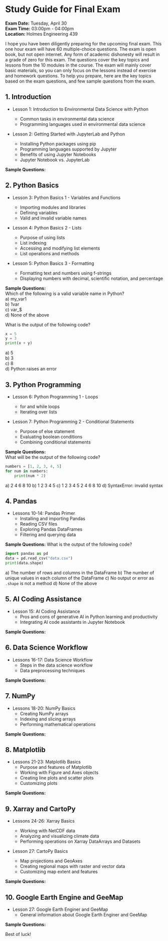 # Study Guide for Final Exam

**Exam Date:** Tuesday, April 30   
**Exam Time:** 03:00pm - 04:00pm    
**Location:** Holmes Engineering 439    
    
I hope you have been diligently preparing for the upcoming final exam. This one hour exam will have 60 multiple-choice questions. The exam is open book, but not open internet. Any form of academic dishonesty will result in a grade of zero for this exam. The questions cover the key topics and lessons from the 10 modules in the course. The exam will mainly cover basic materials, so you can only focus on the lessons instead of exercise and homework questions. To help you prepare, here are the key topics based on the exam questions, and few sample questions from the exam.
    
## 1. Introduction
- Lesson 1: Introduction to Environmental Data Science with Python
  - Common tasks in environmental data science
  - Programming languages used in environmental data science

- Lesson 2: Getting Started with JupyterLab and Python
  - Installing Python packages using pip
  - Programming languages supported by Jupyter
  - Benefits of using Jupyter Notebooks
  - Jupyter Notebook vs. JupyterLab

**Sample Questions:**     


## 2. Python Basics  
- Lesson 3: Python Basics 1 - Variables and Functions
  - Importing modules and libraries
  - Defining variables
  - Valid and invalid variable names

- Lesson 4: Python Basics 2 - Lists
  - Purpose of using lists
  - List indexing
  - Accessing and modifying list elements
  - List operations and methods

- Lesson 5: Python Basics 3 - Formatting
  - Formatting text and numbers using f-strings
  - Displaying numbers with decimal, scientific notation, and percentage

**Sample Questions:**   
Which of the following is a valid variable name in Python?  
   a) my_var1  
   b) 1var   
   c) var_$   
   d) None of the above  
   
What is the output of the following code?
   ```python
   x = 5
   y = 3
   print(x + y)
   ```
   a) 5  
   b) 3  
   c) 8  
   d) Python raises an error   
    
## 3. Python Programming
- Lesson 6: Python Programming 1 - Loops
  - for and while loops
  - Iterating over lists

- Lesson 7: Python Programming 2 - Conditional Statements
  - Purpose of else statement
  - Evaluating boolean conditions
  - Combining conditional statements

**Sample Questions:**   
What will be the output of the following code?
   ```python
   numbers = [1, 2, 3, 4, 5]
   for num in numbers:
       print(num * 2)
   ```
   a) 2 4 6 8 10
   b) 1 2 3 4 5
   c) 1 2 3 4 5 2 4 6 8 10
   d) SyntaxError: invalid syntax

## 4. Pandas
- Lessons 10-14: Pandas Primer
  - Installing and importing Pandas
  - Reading CSV files
  - Exploring Pandas DataFrames
  - Filtering and querying data

**Sample Questions:**
What is the output of the following code?
   ```python
   import pandas as pd
   data = pd.read_csv("data.csv")
   print(data.shape)
   ```
   a) The number of rows and columns in the DataFrame
   b) The number of unique values in each column of the DataFrame
   c) No output or error as `.shape` is not a method
   d) None of the above
   
## 5. AI Coding Assistance
- Lesson 15: AI Coding Assistance
  - Pros and cons of generative AI in Python learning and productivity
  - Integrating AI code assistants in Jupyter Notebook

**Sample Questions:**   

## 6. Data Science Workflow
- Lessons 16-17: Data Science Workflow
  - Steps in the data science workflow
  - Data preprocessing techniques

**Sample Questions:**   

## 7. NumPy
- Lessons 18-20: NumPy Basics
  - Creating NumPy arrays
  - Indexing and slicing arrays
  - Performing mathematical operations

**Sample Questions:**   

## 8. Matplotlib
- Lessons 21-23: Matplotlib Basics
  - Purpose and features of Matplotlib
  - Working with Figure and Axes objects
  - Creating line plots and scatter plots
  - Customizing plots

**Sample Questions:**

## 9. Xarray and CartoPy
- Lessons 24-26: Xarray Basics
  - Working with NetCDF data
  - Analyzing and visualizing climate data
  - Performing operations on Xarray DataArrays and Datasets

- Lesson 27: CartoPy Basics
  - Map projections and GeoAxes
  - Creating regional maps with raster and vector data
  - Customizing map extent and features

**Sample Questions:**   

## 10. Google Earth Engine and GeeMap
- Lesson 27: Google Earth Enginer and GeeMap
  - General information about Google Earth Enginer and GeeMap

**Sample Questions:**  
  

Best of luck!
